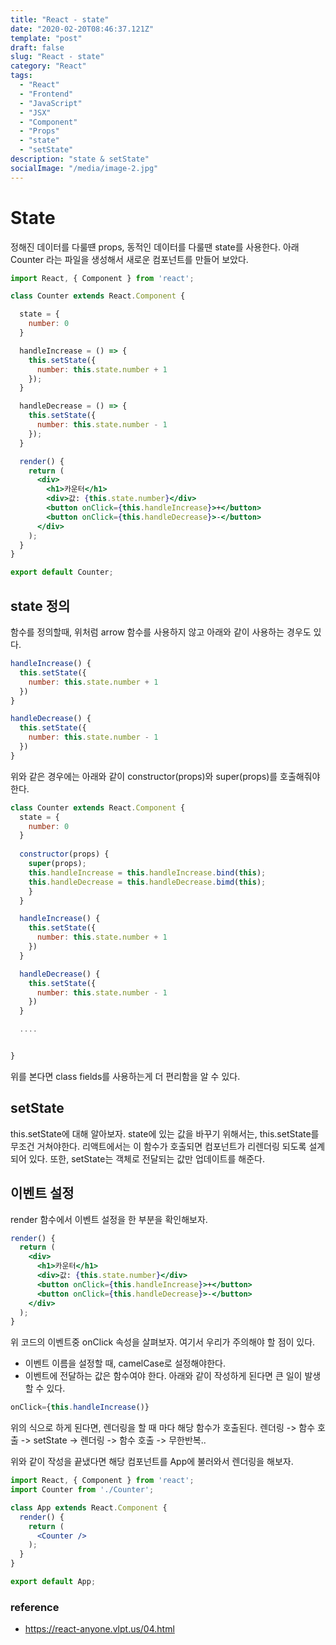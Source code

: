 ```yaml
---
title: "React - state"
date: "2020-02-20T08:46:37.121Z"
template: "post"
draft: false
slug: "React - state"
category: "React"
tags:
  - "React"
  - "Frontend"
  - "JavaScript"
  - "JSX"
  - "Component"
  - "Props"
  - "state"
  - "setState"
description: "state & setState"
socialImage: "/media/image-2.jpg"
---
```


# State

정해진 데이터를 다룰떈 props, 동적인 데이터를 다룰땐 state를 사용한다. 
아래 Counter 라는 파일을 생성해서 새로운 컴포넌트를 만들어 보았다.

```jsx
import React, { Component } from 'react';

class Counter extends React.Component {

  state = {
    number: 0
  }

  handleIncrease = () => {
    this.setState({
      number: this.state.number + 1
    });
  }

  handleDecrease = () => {
    this.setState({
      number: this.state.number - 1
    });
  }

  render() {
    return (
      <div>
        <h1>카운터</h1>
        <div>값: {this.state.number}</div>
        <button onClick={this.handleIncrease}>+</button>
        <button onClick={this.handleDecrease}>-</button>
      </div>
    );
  }
}

export default Counter;
```
## state 정의

함수를 정의할때, 위처럼 arrow 함수를 사용하지 않고 아래와 같이 사용하는 경우도 있다.

```jsx
handleIncrease() {
  this.setState({
    number: this.state.number + 1
  })
}

handleDecrease() {
  this.setState({
    number: this.state.number - 1
  })
}
```
위와 같은 경우에는 아래와 같이 constructor(props)와 super(props)를 호출해줘야 한다.

```jsx
class Counter extends React.Component {
  state = {
    number: 0
  }
  
  constructor(props) {
    super(props);
    this.handleIncrease = this.handleIncrease.bind(this);
    this.handleDecrease = this.handleDecrease.bimd(this);
    }
  }

  handleIncrease() {
    this.setState({
      number: this.state.number + 1
    })
  }

  handleDecrease() {
    this.setState({
      number: this.state.number - 1
    })
  }

  ....


}

```

위를 본다면 class fields를 사용하는게 더 편리함을 알 수 있다.


## setState

this.setState에 대해 알아보자. state에 있는 값을 바꾸기 위해서는, this.setState를 무조건 거쳐야한다. 
리액트에서는 이 함수가 호출되면 컴포넌트가 리렌더링 되도록 설계되어 있다. 또한, setState는 객체로 전달되는 값만 업데이트를 해준다.


## 이벤트 설정

render 함수에서 이벤트 설정을 한 부분을 확인해보자.

```jsx
render() {
  return (
    <div>
      <h1>카운터</h1>
      <div>값: {this.state.number}</div>
      <button onClick={this.handleIncrease}>+</button>
      <button onClick={this.handleDecrease}>-</button>
    </div>
  );
}
```

위 코드의 이벤트중 onClick 속성을 살펴보자.
여기서 우리가 주의해야 할 점이 있다.
 - 이벤트 이름을 설정할 때, camelCase로 설정해야한다. 
 - 이벤트에 전달하는 값은 함수여야 한다. 아래와 같이 작성하게 된다면 큰 일이 발생할 수 있다.

 ```jsx 
 onClick={this.handleIncrease()}
 ```

위의 식으로 하게 된다면, 렌더링을 할 때 마다 해당 함수가 호출된다.
렌더링 -> 함수 호출 -> setState -> 렌더링 -> 함수 호출 -> 무한반복.. 

위와 같이 작성을 끝냈다면 해당 컴포넌트를 App에 불러와서 렌더링을 해보자.

```jsx
import React, { Component } from 'react';
import Counter from './Counter';

class App extends React.Component {
  render() {
    return (
      <Counter />
    );
  }
}

export default App;
```

### reference
- https://react-anyone.vlpt.us/04.html